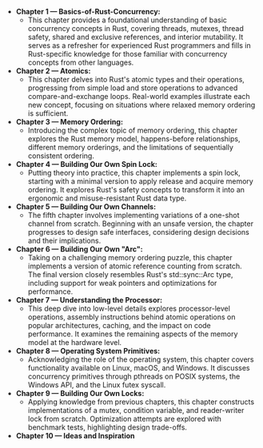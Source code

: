 - **Chapter 1 — Basics-of-Rust-Concurrency:**
  - This chapter provides a foundational understanding of basic concurrency concepts in Rust, covering threads, mutexes, thread safety, shared and exclusive references, and interior mutability. It serves as a refresher for experienced Rust programmers and fills in Rust-specific knowledge for those familiar with concurrency concepts from other languages.
- **Chapter 2 — Atomics:**
  - This chapter delves into Rust's atomic types and their operations, progressing from simple load and store operations to advanced compare-and-exchange loops. Real-world examples illustrate each new concept, focusing on situations where relaxed memory ordering is sufficient.
- **Chapter 3 — Memory Ordering:**
  - Introducing the complex topic of memory ordering, this chapter explores the Rust memory model, happens-before relationships, different memory orderings, and the limitations of sequentially consistent ordering.
- ****Chapter 4 — Building Our Own Spin Lock:****
  - Putting theory into practice, this chapter implements a spin lock, starting with a minimal version to apply release and acquire memory ordering. It explores Rust's safety concepts to transform it into an ergonomic and misuse-resistant Rust data type.
- ****Chapter 5 — Building Our Own Channels:****
  - The fifth chapter involves implementing variations of a one-shot channel from scratch. Beginning with an unsafe version, the chapter progresses to design safe interfaces, considering design decisions and their implications.
- ****Chapter 6 — Building Our Own "Arc":****
  - Taking on a challenging memory ordering puzzle, this chapter implements a version of atomic reference counting from scratch. The final version closely resembles Rust's std::sync::Arc type, including support for weak pointers and optimizations for performance.
- **Chapter 7 — Understanding the Processor:**
  - This deep dive into low-level details explores processor-level operations, assembly instructions behind atomic operations on popular architectures, caching, and the impact on code performance. It examines the remaining aspects of the memory model at the hardware level.
- **Chapter 8 — Operating System Primitives:**
  - Acknowledging the role of the operating system, this chapter covers functionality available on Linux, macOS, and Windows. It discusses concurrency primitives through pthreads on POSIX systems, the Windows API, and the Linux futex syscall.
- ****Chapter 9 — Building Our Own Locks:****
  - Applying knowledge from previous chapters, this chapter constructs implementations of a mutex, condition variable, and reader-writer lock from scratch. Optimization attempts are explored with benchmark tests, highlighting design trade-offs.
- **Chapter 10 — Ideas and Inspiration**
